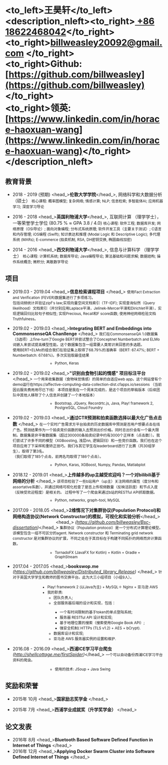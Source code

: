 # <to_left>王昊轩</to_left><description_nleft><to_right>[ +86 18622468042](tel://008618622468042)</to_right><br> <to_right>[billweasley20092@gmail.com](billweasley20092@gmail.com) </to_right><br><to_right><b>Github: </b> [https://github.com/billweasley](https://github.com/billweasley)</to_right><br><to_right><b>领英: </b> [https://www.linkedin.com/in/horace-haoxuan-wang](https://www.linkedin.com/in/horace-haoxuan-wang)</to_right></description_nleft>    


教育背景
--------  
- <datetime>2018 - 2019 (预期)</datetime> <head_>**伦敦大学学院**</head_>, 网络科学和大数据分析 （硕士）
    <description><small>核心课程: 概率图模型; 复杂网络; 情感计算; NLP; 信息检索; 多智能体AI; 应用机器学习; 深度学习导论</small></description>


- <datetime>2016 - 2018</datetime> <head_>**英国利物浦大学**</head_>, 互联网计算 （理学学士），一等荣誉学士学位 (80.75 % ≈ GPA 3.8 / 4.0)
    <description>
    <small>
    核心课程: 软件工程;  数据库开发; 网络原理（OSI导论）; 面向对象编程; 分布式系统原理; 软件开发工具（主要关于测试）;  C语言和内存管理; iOS编程 (Swift); 知识表达和推理 (Modal Logic 和 Descriptive Logic); 多代理系统 (MARs); E-commerce (拍卖机制, RSA, DH密钥交换, 椭圆曲线加密)  
    </small>
  </description>

- <datetime>2014 - 2016</datetime> <head_>**西交利物浦大学**</head_>, 信息与计算科学 （理学学士）
  <description>
  <small>
    核心课程: 计算机系统; 数据库导论; Java编程导论; 算法基础和问题求解; 数据结构; 操作系统概念; 微积分;  离散数学导论
  </small>
  </description>


项目
---
- <datetime>2019.03 - 2019.04</datetime> <head_>**信息检索课程项目** </head_>
<description><small>
使用Fact Extraction and Verification (FEVER)数据集进行了多项练习。  
包括词频统计并验证zipf's law;实现向量空间文档索引（TF-IDF); 实现查询似然（Query likelihood）文档索引（并分别应用Laplace平滑，Jelinek-Mercer平滑和Dirichlet平滑），实现逻辑回归比较句子相似性; 实现Precious, Recall和F score函数; 使用神经网络检验文档Truthfulness。
</small>
</description>

- <datetime>2019.02 - 2019.03</datetime> <head_>**Integrating BERT and Embeddings into CommonsenseQA Chanllenge** </head_>
<description><small>
我们在CommonsenseQA 1.0数据集（3选项）上fine-turn了Google BERT并尝试整合了Conceptnet Numberbatch and ELMo 词嵌入来尝试提高模型性能。这个数据集包含一组需要人类常识来回答的多选题。  
使用BERT+ELMo的组合我们在验证集上取得了68.79%的准确率（BERT: 67.47%; BERT + Numberbatch: 67.68%)。多次实验取最佳结果
  <ul style="margin-left:9.8em"> <li>Python, Keras</li></ul></small>
</description>

- <datetime>2019.02 - 2019.02</datetime> <head_>**"识别由食物引起的情感" 项目标注平台** </head_>
<description><small>
一个用来收集数据（食物味觉情感）的简单的自适应web app。这个网站曾有个demo运行在https://affective-computing-data-collection-dist.cfapps.io/sessions （当前因云服务费用用尽已下线）
本项目是我在一个周末完成的，是这个项目的草稿版本（后续团队中其他人移除了个人信息并创建了一个本地版本）
  <ul style="margin-left:9.8em"> <li>Bootstrap, JQuery, Recordrtc.js, Java, Play! framework 2, PostgreSQL, Cloud Foundry</li></ul></small>
</description>

- <datetime>2019.02 - 2019.03</datetime> <head_>**通过CTR预测和拍卖函数选择以最大化广告点击数** </head_>
<description><small>
在一个实时广告需求方平台拍卖的历史数据库中预测是否用户想要点击在线广告。预测结果作为一个拍卖竞价函数的输入去预测出价价格。同时总出价会有一个最大限制。数据集是非平衡数据集（超过300000条拍卖纪录中约有3000个正样本（点击数））。我们尝试了许多不同的模型（XGBoosting, 浅层nn, 逻辑回归）和一些竞价函数。我们也在这个项目应用了下采样和重矫正技巧。我们与其它学生在leaderboard进行了比赛（共30组学生），取得了第3名。  
（我们取得了185个点击，前两名均取得了186个点击）。
  <ul style="margin-left:9.8em"> <li>Python, Karas, XGBoost, Numpy, Pandas, Matlabplot</li></ul></small>
</description>

- <datetime>2018.12 - 2019.01</datetime> <head_>**上传越多的up主越受欢迎吗？一个对bilibili基于网络的分析** </head_>
<description><small>
该项目检验了一些b站用户（up主）关注网络的属性（度分布和assortative系数），并通过网络可视化检查了是否上传视频数量（反映活跃度）和节点入度（反映受欢迎程度）是相关的。
过程中写了一个爬虫来通过b站的RESTful API抓取数据。
  <ul style="margin-left:9.8em"> <li>Python, networkx, graph-tool, MySQL</li></ul></small>
</description>

- <datetime>2017.09 - 2018.05</datetime> <head_>**2维情况下对集群协议(Population Protocol)和网络构造协议(Network Constructor)的模拟，可视化和实验分析**</head_>  
<a style="margin-left:9.8em"/><head_> *(https://github.com/billweasley/Bsc-dissertation)*</head_>
<description><small>
集群协议（Population protocol）是一个分布式计算理论模型。该模型包含一组不可区分的agent. Network constructor 和 Terminating grid network constructor 是对集群协议的扩展，不同之处在于其目标在于构建不同拓扑的网络而非计算函数。

  <ul style="margin-left:9.8em"> <li> TornadoFX (JavaFX for Kotlin) + Kotlin + Gradle + GraphStream</li></ul></small>
</description>

- <datetime>2017.04 - 2017.05</datetime> <head_>**bookswop.me** *(https://github.com/billweasley/Distributed_library_Release)* </head_>
<description><small>
针对于英国大学学生和教师的图书交换平台。此为大三小组项目（小组9人）。
<ul style="margin-left:9.8em">
  <li> Play! framework 2 (以Java为主) + MySQL＋ Nginx + 亚马逊 AWS </li>
  <li> 我的职责:
		<ul>
		 <li> 团队负责人;</li>
		 <li> 全部服务器后端的设计和实现，包括：</li>
		 <ul>
			<li> 一个有时间限制的基于token的单点登陆系统;</li>
			<li> 服务器 RESTful API 设计和实现;</li>
			<li> 基于地理位置的搜索（搜索使用Google Book API）;</li>
			<li> 强安全机制( HTTPs (TLS v1.2) + AES + bCrypt).</li></ul>
		<li> 数据库设计和实现;</li>
		<li> 亚马逊 AWS 服务器实例的设置和维护.</li></ul></li>
</ul></small>
</description>


- <datetime>2016.08 - 2016.09</datetime> <head_>**西浦ICE学习平台爬虫** *(http://shellcottage.me/firstSpider)*</head_>
<description><small>
一个可以自动备份西浦ICE学习平台资料的爬虫。
  <ul style="margin-left:9.8em"> <li>使用的技术: JSoup + Java Swing</li></ul></small>
</description>

奖励和荣誉
--------

- <datetime>2015年 10月</datetime> <head_>**国家励志奖学金** </head_>

- <datetime>2015年 7月</datetime> <head_>**西浦学业成就奖（升学奖学金）** </head_>

论文发表
-------
- <datetime>2016年 8月</datetime> <head_>**Bluetooth Based Software Defined Function in Internet of Things** </head_>
- <datetime>2016年 12月</datetime> <head_>**Applying Docker Swarm Cluster into Software Defined Internet of Things** </head_>
<br>
